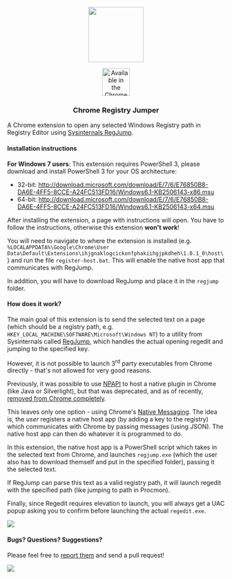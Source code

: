 <p align="center"><img src="https://raw.githubusercontent.com/hmemcpy/ChromeRegJump/master/src/regedit-logo.png" width="128" /></p>
<p align="center"><a href="https://chrome.google.com/webstore/detail/chome-registry-jumper/ihjgnaklogcickonfphakiihgjpkdheh"><img src="https://storage.googleapis.com/web-dev-uploads/image/WlD8wC6g8khYWPJUsQceQkhXSlv1/tbyBjqi7Zu733AAKA5n4.png" height="64" alt="Available in the Chrome Web Store"/></a></p>

<h3 align="center">Chrome Registry Jumper</h1>

A Chrome extension to open any selected Windows Registry path in Registry Editor using [Sysinternals RegJump](https://technet.microsoft.com/en-us/sysinternals/bb963880.aspx).

#### Installation instructions

**For Windows 7 users**: This extension requires PowerShell 3, please download and install PowerShell 3 for your OS architecture:
 * 32-bit: http://download.microsoft.com/download/E/7/6/E76850B8-DA6E-4FF5-8CCE-A24FC513FD16/Windows6.1-KB2506143-x86.msu
 * 64-bit: http://download.microsoft.com/download/E/7/6/E76850B8-DA6E-4FF5-8CCE-A24FC513FD16/Windows6.1-KB2506143-x64.msu

After installing the extension, a page with instructions will open. You have to follow the instructions, otherwise this extension **won't work**!

You will need to navigate to where the extension is installed (e.g. `%LOCALAPPDATA%\Google\Chrome\User Data\Default\Extensions\ihjgnaklogcickonfphakiihgjpkdheh\1.0.1_0\host\`) and run the file `register-host.bat`. This will enable the native host app that communicates with RegJump.

In addition, you will have to download RegJump and place it in the `regjump` folder.

#### How does it work?

The main goal of this extension is to send the selected text on a page (which should be a registry path, e.g. `HKEY_LOCAL_MACHINE\SOFTWARE\Microsoft\Windows NT`) to a utility from Sysinternals called [RegJump](https://technet.microsoft.com/en-us/sysinternals/bb963880.aspx), which handles the actual opening regedit and jumping to the specified key.

However, it is not possible to launch 3<sup>rd</sup> party executables from Chrome directly - that's not allowed for very good reasons. 

Previously, it was possible to use [NPAPI](http://en.wikipedia.org/wiki/NPAPI) to host a native plugin in Chrome (like Java or Silverlight), but that was deprecated, and as of recently, [removed from Chrome completely](http://blog.chromium.org/2014/11/the-final-countdown-for-npapi.html).

This leaves only one option - using Chrome's [Native Messaging](https://developer.chrome.com/extensions/nativeMessaging). The idea is, the *user* registers a native host app (by adding a key to the registry) which communicates with Chrome by passing messages (using JSON). The native host app can then do whatever it is programmed to do.

In this extension, the native host app is a PowerShell script which takes in the selected text from Chrome, and launches `regjump.exe` (which the user also has to download themself and put in the specified folder), passing it the selected text.

If RegJump can parse this text as a valid registry path, it will launch regedit with the specified path (like jumping to path in Procmon).

Finally, since Regedit requires elevation to launch, you will always get a UAC popup asking you to confirm before launching the actual `regedit.exe`.

![](http://i.imgur.com/RKibz8P.png)

#### Bugs? Questions? Suggestions?

Please feel free to [report them](../../issues) and send a pull request!

![](http://i.imgur.com/U6PJlH8.gif)
